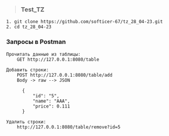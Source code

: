 > ### Test_TZ

    1. git clone https://github.com/softicer-67/tz_28_04-23.git
    2. cd tz_28_04-23

### Запросы в Postman
    
    Прочитать данные из таблицы:
        GET http://127.0.0.1:8080/table
        
    Добавить строки:
        POST http://127.0.0.1:8080/table/add
        Body -> raw --> JSON
          
          {
              "id": "5",
              "name": "AAA",
              "price": 0.111
          }
        
    Удалить строки: 
        http://127.0.0.1:8080/table/remove?id=5
        
        

